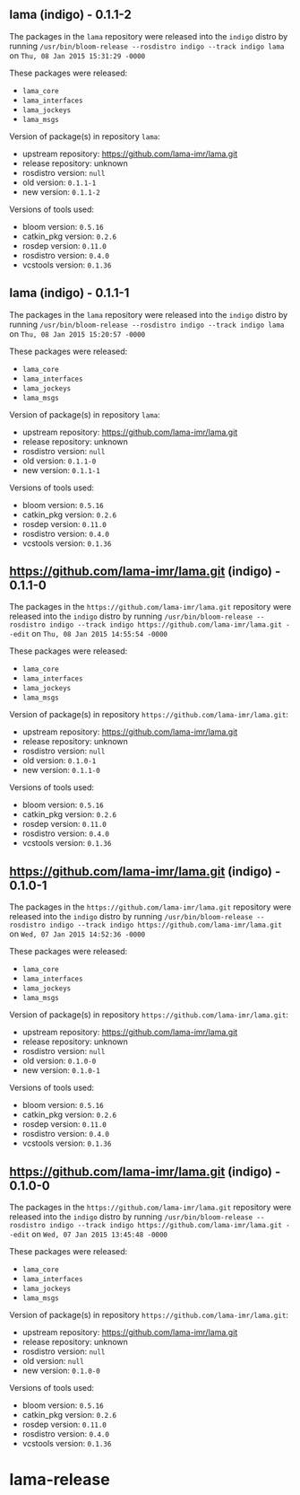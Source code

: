 ## lama (indigo) - 0.1.1-2

The packages in the `lama` repository were released into the `indigo` distro by running `/usr/bin/bloom-release --rosdistro indigo --track indigo lama` on `Thu, 08 Jan 2015 15:31:29 -0000`

These packages were released:
- `lama_core`
- `lama_interfaces`
- `lama_jockeys`
- `lama_msgs`

Version of package(s) in repository `lama`:
- upstream repository: https://github.com/lama-imr/lama.git
- release repository: unknown
- rosdistro version: `null`
- old version: `0.1.1-1`
- new version: `0.1.1-2`

Versions of tools used:
- bloom version: `0.5.16`
- catkin_pkg version: `0.2.6`
- rosdep version: `0.11.0`
- rosdistro version: `0.4.0`
- vcstools version: `0.1.36`


## lama (indigo) - 0.1.1-1

The packages in the `lama` repository were released into the `indigo` distro by running `/usr/bin/bloom-release --rosdistro indigo --track indigo lama` on `Thu, 08 Jan 2015 15:20:57 -0000`

These packages were released:
- `lama_core`
- `lama_interfaces`
- `lama_jockeys`
- `lama_msgs`

Version of package(s) in repository `lama`:
- upstream repository: https://github.com/lama-imr/lama.git
- release repository: unknown
- rosdistro version: `null`
- old version: `0.1.1-0`
- new version: `0.1.1-1`

Versions of tools used:
- bloom version: `0.5.16`
- catkin_pkg version: `0.2.6`
- rosdep version: `0.11.0`
- rosdistro version: `0.4.0`
- vcstools version: `0.1.36`


## https://github.com/lama-imr/lama.git (indigo) - 0.1.1-0

The packages in the `https://github.com/lama-imr/lama.git` repository were released into the `indigo` distro by running `/usr/bin/bloom-release --rosdistro indigo --track indigo https://github.com/lama-imr/lama.git --edit` on `Thu, 08 Jan 2015 14:55:54 -0000`

These packages were released:
- `lama_core`
- `lama_interfaces`
- `lama_jockeys`
- `lama_msgs`

Version of package(s) in repository `https://github.com/lama-imr/lama.git`:
- upstream repository: https://github.com/lama-imr/lama.git
- release repository: unknown
- rosdistro version: `null`
- old version: `0.1.0-1`
- new version: `0.1.1-0`

Versions of tools used:
- bloom version: `0.5.16`
- catkin_pkg version: `0.2.6`
- rosdep version: `0.11.0`
- rosdistro version: `0.4.0`
- vcstools version: `0.1.36`


## https://github.com/lama-imr/lama.git (indigo) - 0.1.0-1

The packages in the `https://github.com/lama-imr/lama.git` repository were released into the `indigo` distro by running `/usr/bin/bloom-release --rosdistro indigo --track indigo https://github.com/lama-imr/lama.git` on `Wed, 07 Jan 2015 14:52:36 -0000`

These packages were released:
- `lama_core`
- `lama_interfaces`
- `lama_jockeys`
- `lama_msgs`

Version of package(s) in repository `https://github.com/lama-imr/lama.git`:
- upstream repository: https://github.com/lama-imr/lama.git
- release repository: unknown
- rosdistro version: `null`
- old version: `0.1.0-0`
- new version: `0.1.0-1`

Versions of tools used:
- bloom version: `0.5.16`
- catkin_pkg version: `0.2.6`
- rosdep version: `0.11.0`
- rosdistro version: `0.4.0`
- vcstools version: `0.1.36`


## https://github.com/lama-imr/lama.git (indigo) - 0.1.0-0

The packages in the `https://github.com/lama-imr/lama.git` repository were released into the `indigo` distro by running `/usr/bin/bloom-release --rosdistro indigo --track indigo https://github.com/lama-imr/lama.git --edit` on `Wed, 07 Jan 2015 13:45:48 -0000`

These packages were released:
- `lama_core`
- `lama_interfaces`
- `lama_jockeys`
- `lama_msgs`

Version of package(s) in repository `https://github.com/lama-imr/lama.git`:
- upstream repository: https://github.com/lama-imr/lama.git
- release repository: unknown
- rosdistro version: `null`
- old version: `null`
- new version: `0.1.0-0`

Versions of tools used:
- bloom version: `0.5.16`
- catkin_pkg version: `0.2.6`
- rosdep version: `0.11.0`
- rosdistro version: `0.4.0`
- vcstools version: `0.1.36`


# lama-release
